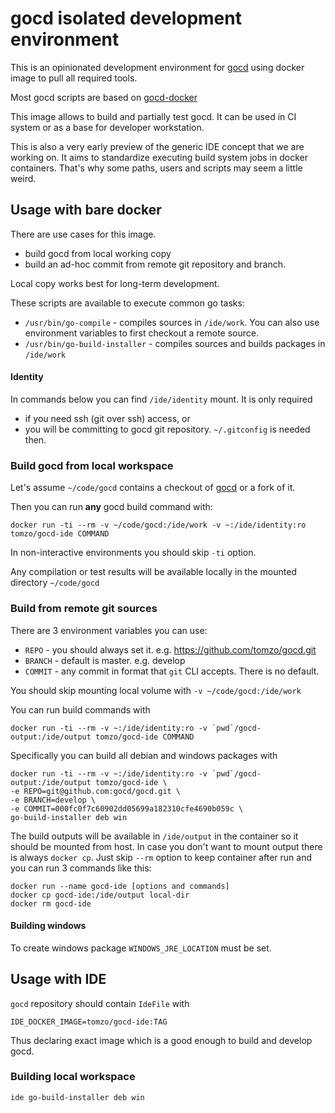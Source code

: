 # gocd isolated development environment

This is an opinionated development environment for [gocd](https://github.com/gocd/gocd)
using docker image to pull all required tools.

Most gocd scripts are based on [gocd-docker](https://github.com/gocd/gocd-docker)

This image allows to build and partially test gocd. It can be used in CI system
or as a base for developer workstation.

This is also a very early preview of the generic IDE concept that we are working on.
It aims to standardize executing build system jobs in docker containers.
That's why some paths, users and scripts may seem a little weird.

## Usage with bare docker

There are use cases for this image.

 * build gocd from local working copy
 * build an ad-hoc commit from remote git repository and branch.

Local copy works best for long-term development.

These scripts are available to execute common go tasks:
 * `/usr/bin/go-compile` - compiles sources in `/ide/work`. You can also use
 environment variables to first checkout a remote source.
 * `/usr/bin/go-build-installer` - compiles sources and builds packages in `/ide/work`

#### Identity

In commands below you can find `/ide/identity` mount. It is only required
 * if you need ssh (git over ssh) access, or
 * you will be committing to gocd git repository. `~/.gitconfig` is needed then.

### Build gocd from local workspace

Let's assume `~/code/gocd` contains a checkout of [gocd](https://github.com/gocd/gocd)
or a fork of it.

Then you can run **any** gocd build command with:
```
docker run -ti --rm -v ~/code/gocd:/ide/work -v ~:/ide/identity:ro tomzo/gocd-ide COMMAND
```
In non-interactive environments you should skip `-ti` option.

Any compilation or test results will be available locally in
 the mounted directory `~/code/gocd`

### Build from remote git sources

There are 3 environment variables you can use:

 * `REPO`   - you should always set it. e.g. https://github.com/tomzo/gocd.git
 * `BRANCH` - default is master. e.g. develop
 * `COMMIT` - any commit in format that `git` CLI accepts. There is no default.

You should skip mounting local volume with `-v ~/code/gocd:/ide/work`

You can run build commands with
```
docker run -ti --rm -v ~:/ide/identity:ro -v `pwd`/gocd-output:/ide/output tomzo/gocd-ide COMMAND
```

Specifically you can build all debian and windows packages with
```
docker run -ti --rm -v ~:/ide/identity:ro -v `pwd`/gocd-output:/ide/output tomzo/gocd-ide \
-e REPO=git@github.com:gocd/gocd.git \
-e BRANCH=develop \
-e COMMIT=000fc0f7c60902dd05699a182310cfe4690b059c \
go-build-installer deb win
```

The build outputs will be available in `/ide/output` in the container so it should
be mounted from host. In case you don't want to mount output there is always `docker cp`.
Just skip `--rm` option to keep container after run and you can run 3 commands like this:
```
docker run --name gocd-ide [options and commands]
docker cp gocd-ide:/ide/output local-dir
docker rm gocd-ide
```

#### Building windows

To create windows package `WINDOWS_JRE_LOCATION` must be set.

## Usage with IDE

`gocd` repository should contain `IdeFile` with
```
IDE_DOCKER_IMAGE=tomzo/gocd-ide:TAG
```
Thus declaring exact image which is a good enough to build and develop gocd.

### Building local workspace

```
ide go-build-installer deb win
```
